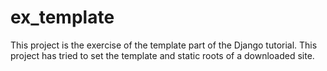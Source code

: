 # ex_template
 This project is the exercise of the template part of the Django tutorial. This project has tried to set the template and static roots of a downloaded site.
